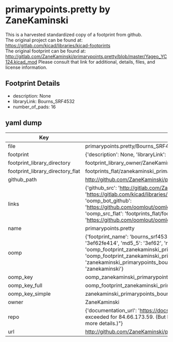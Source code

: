 # primarypoints.pretty by ZaneKaminski  
This is a harvested standardized copy of a footprint from github.  
The original project can be found at:  
https://gitlab.com/kicad/libraries/kicad-footprints  
The original footprint can be found at:
http://gitlab.com/ZaneKaminski/primarypoints.pretty/blob/master/Yageo_YC124.kicad_mod
Please consult that link for additional, details, files, and license information.  
## Footprint Details
* description: None  
* libraryLink: Bourns_SRF4532  
* number_of_pads: 16  
## yaml dump  
| Key | Value |  
| --- | --- |  
| file | primarypoints.pretty/Bourns_SRF4532.kicad_mod |  
| footprint | {'description': None, 'libraryLink': 'Bourns_SRF4532', 'number_of_pads': 16} |  
| footprint_library_directory | footprint_library_owner/ZaneKaminski_primarypoints.pretty |  
| footprint_library_directory_flat | footprints_flat/zanekaminski_primarypoints_bourns_srf4532/working |  
| github_path | http://github.com/ZaneKaminski/primarypoints.pretty/blob/master/Bourns_SRF4532.kicad_mod |  
| links | {'github_src': 'http://gitlab.com/ZaneKaminski/primarypoints.pretty/blob/master/Yageo_YC124.kicad_mod', 'github_src_repo': 'https://gitlab.com/kicad/libraries/kicad-footprints', 'oomp_bot': 'footprints/zanekaminski_primarypoints_bourns_srf4532/working', 'oomp_bot_github': 'https://github.com/oomlout/oomlout_oomp_footprint_bot/tree/main/footprints/zanekaminski_primarypoints_bourns_srf4532/working', 'oomp_src_flat': 'footprints_flat/footprints_flat/zanekaminski_primarypoints_bourns_srf4532/working', 'oomp_src_flat_github': 'https://github.com/oomlout/oomlout_oomp_footprint_src/tree/main/footprints_flat/zanekaminski_primarypoints_bourns_srf4532/working'} |  
| name | primarypoints.pretty |  
| oomp | {'footprint_name': 'bourns_srf4532', 'library_name': 'primarypoints', 'md5': '3ef62fe414a39e875a5bba170f7ceafa', 'md5_10': '3ef62fe414', 'md5_5': '3ef62', 'md5_6': '3ef62f', 'oomp_key': 'oomp_zanekaminski_primarypoints_bourns_srf4532', 'oomp_key_extra': 'oomp_footprint_zanekaminski_primarypoints_bourns_srf4532', 'oomp_key_full': 'oomp_footprint_zanekaminski_primarypoints_bourns_srf4532_3ef62f', 'oomp_key_simple': 'zanekaminski_primarypoints_bourns_srf4532', 'original_filename': 'primarypoints.pretty/Bourns_SRF4532.kicad_mod', 'owner_name': 'zanekaminski'} |  
| oomp_key | oomp_zanekaminski_primarypoints_bourns_srf4532 |  
| oomp_key_full | oomp_footprint_zanekaminski_primarypoints_bourns_srf4532 |  
| oomp_key_simple | zanekaminski_primarypoints_bourns_srf4532 |  
| owner | ZaneKaminski |  
| repo | {'documentation_url': 'https://docs.github.com/rest/overview/resources-in-the-rest-api#rate-limiting', 'message': "API rate limit exceeded for 84.66.173.59. (But here's the good news: Authenticated requests get a higher rate limit. Check out the documentation for more details.)"} |  
| url | http://github.com/ZaneKaminski/primarypoints.pretty |  

